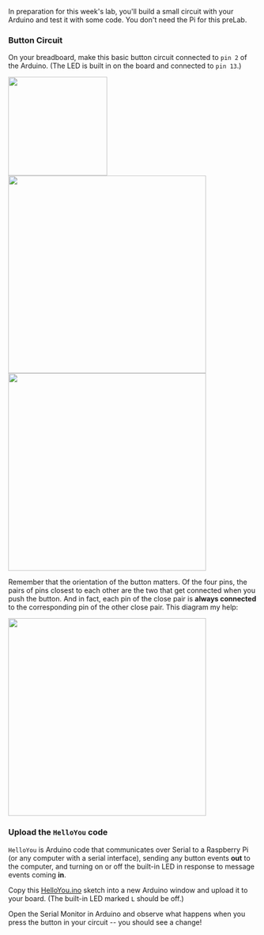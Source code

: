 In preparation for this week's lab, you'll build a small circuit with your Arduino and test it with some code. You don't need the Pi for this preLab.

### Button Circuit

On your breadboard, make this basic button circuit connected to `pin 2` of the Arduino. (The LED is built in on the board and connected to `pin 13`.)

<img src="https://github.com/FAR-Lab/Developing-and-Designing-Interactive-Devices/wiki/images/button_circuit.png" width="200px">

<img src="https://github.com/FAR-Lab/Developing-and-Designing-Interactive-Devices/wiki/images/metroCircuit.png" width="400px"> 

<img src="https://github.com/FAR-Lab/Developing-and-Designing-Interactive-Devices/wiki/images/realCircuit.jpg" width="400px">

Remember that the orientation of the button matters. Of the four pins, the pairs of pins closest to each other are the two that get connected when you push the button. And in fact, each pin of the close pair is **always connected** to the corresponding pin of the other close pair. This diagram my help:

<img src="../images/button-deal.png" width="400px" />

### Upload the `HelloYou` code

`HelloYou` is Arduino code that communicates over Serial to a Raspberry Pi (or any computer with a serial interface), sending any button events **out** to the computer, and turning on or off the built-in LED in response to message events coming **in**.

Copy this [HelloYou.ino](https://github.com/FAR-Lab/interaction-engine/blob/master/helloYouSketch.ino) sketch into a new Arduino window and upload it to your board. (The built-in LED marked `L` should be off.)

Open the Serial Monitor in Arduino and observe what happens when you press the button in your circuit -- you should see a change!
